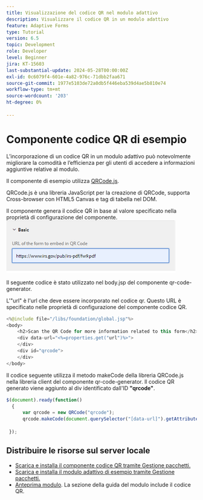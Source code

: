 ```yaml
---
title: Visualizzazione del codice QR nel modulo adattivo
description: Visualizzare il codice QR in un modulo adattivo
feature: Adaptive Forms
type: Tutorial
version: 6.5
topic: Development
role: Developer
level: Beginner
jira: KT-15603
last-substantial-update: 2024-05-28T00:00:00Z
exl-id: 0c6079f4-601e-4a82-976c-71dbb2faa671
source-git-commit: 1977e5103de72a0db5f446eba539d4ae5b810e74
workflow-type: tm+mt
source-wordcount: '203'
ht-degree: 0%

---
```


# Componente codice QR di esempio

L’incorporazione di un codice QR in un modulo adattivo può notevolmente migliorare la comodità e l’efficienza per gli utenti di accedere a informazioni aggiuntive relative al modulo.

Il componente di esempio utilizza [QRCode.js](https://davidshimjs.github.io/qrcodejs/).

QRCode.js è una libreria JavaScript per la creazione di QRCode, supporta Cross-browser con HTML5 Canvas e tag di tabella nel DOM.

Il componente genera il codice QR in base al valore specificato nella proprietà di configurazione del componente.
![immagine](assets/qr-code-url.png)

Il seguente codice è stato utilizzato nel body.jsp del componente qr-code-generator.

L&#39;&quot;url&quot; è l&#39;url che deve essere incorporato nel codice qr. Questo URL è specificato nelle proprietà di configurazione del componente codice QR.

```java
<%@include file="/libs/foundation/global.jsp"%>
<body>
    <h2>Scan the QR Code for more information related to this form</h2>
    <div data-url="<%=properties.get("url")%>">
    </div>
    <div id="qrcode">
    </div>
</body>
```



Il codice seguente utilizza il metodo makeCode della libreria QRCode.js nella libreria client del componente qr-code-generator. Il codice QR generato viene aggiunto al div identificato dall&#39;ID **&quot;qrcode&quot;**.

```javascript
$(document).ready(function()
  {
      var qrcode = new QRCode("qrcode");
      qrcode.makeCode(document.querySelector("[data-url]").getAttribute("data-url"));
      
 });
```

## Distribuire le risorse sul server locale

* [Scarica e installa il componente codice QR tramite Gestione pacchetti.](assets/qrcode.zip)
* [Scarica e installa il modulo adattivo di esempio tramite Gestione pacchetti.](assets/form-with-qr-code.zip)
* [Anteprima modulo](http://localhost:4502/content/dam/formsanddocuments/qrcode/w9form/jcr:content?wcmmode=disabled). La sezione della guida del modulo include il codice QR.
